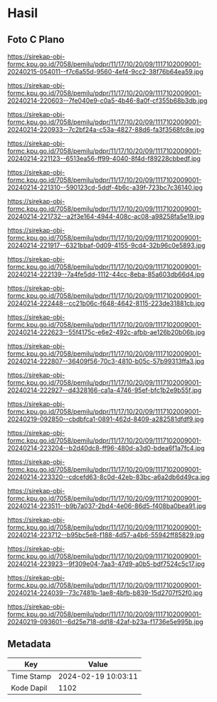 # Hasil

## Foto C Plano

https://sirekap-obj-formc.kpu.go.id/7058/pemilu/pdpr/11/17/10/20/09/1117102009001-20240215-054011--f7c6a55d-9560-4ef4-9cc2-38f76b64ea59.jpg

https://sirekap-obj-formc.kpu.go.id/7058/pemilu/pdpr/11/17/10/20/09/1117102009001-20240214-220603--7fe040e9-c0a5-4b46-8a0f-cf355b68b3db.jpg

https://sirekap-obj-formc.kpu.go.id/7058/pemilu/pdpr/11/17/10/20/09/1117102009001-20240214-220933--7c2bf24a-c53a-4827-88d6-fa3f3568fc8e.jpg

https://sirekap-obj-formc.kpu.go.id/7058/pemilu/pdpr/11/17/10/20/09/1117102009001-20240214-221123--6513ea56-ff99-4040-8f4d-f89228cbbedf.jpg

https://sirekap-obj-formc.kpu.go.id/7058/pemilu/pdpr/11/17/10/20/09/1117102009001-20240214-221310--590123cd-5ddf-4b6c-a39f-723bc7c36140.jpg

https://sirekap-obj-formc.kpu.go.id/7058/pemilu/pdpr/11/17/10/20/09/1117102009001-20240214-221732--a2f3e164-4944-408c-ac08-a98258fa5e19.jpg

https://sirekap-obj-formc.kpu.go.id/7058/pemilu/pdpr/11/17/10/20/09/1117102009001-20240214-221917--6321bbaf-0d09-4155-9cd4-32b96c0e5893.jpg

https://sirekap-obj-formc.kpu.go.id/7058/pemilu/pdpr/11/17/10/20/09/1117102009001-20240214-222139--7a4fe5dd-1112-44cc-8eba-85a603db66d4.jpg

https://sirekap-obj-formc.kpu.go.id/7058/pemilu/pdpr/11/17/10/20/09/1117102009001-20240214-222448--cc21b06c-f648-4642-8115-223de31881cb.jpg

https://sirekap-obj-formc.kpu.go.id/7058/pemilu/pdpr/11/17/10/20/09/1117102009001-20240214-222623--55f4175c-e6e2-492c-afbb-ae126b20b06b.jpg

https://sirekap-obj-formc.kpu.go.id/7058/pemilu/pdpr/11/17/10/20/09/1117102009001-20240214-222807--36409f56-70c3-4810-b05c-57b99313ffa3.jpg

https://sirekap-obj-formc.kpu.go.id/7058/pemilu/pdpr/11/17/10/20/09/1117102009001-20240214-222927--d4328166-ca1a-4746-95ef-bfc1b2e9b55f.jpg

https://sirekap-obj-formc.kpu.go.id/7058/pemilu/pdpr/11/17/10/20/09/1117102009001-20240219-092850--cbdbfca1-0891-462d-8409-a282581dfdf9.jpg

https://sirekap-obj-formc.kpu.go.id/7058/pemilu/pdpr/11/17/10/20/09/1117102009001-20240214-223204--b2d40dc8-ff96-480d-a3d0-bdea6f1a7fc4.jpg

https://sirekap-obj-formc.kpu.go.id/7058/pemilu/pdpr/11/17/10/20/09/1117102009001-20240214-223320--cdcefd63-8c0d-42eb-83bc-a6a2db6d49ca.jpg

https://sirekap-obj-formc.kpu.go.id/7058/pemilu/pdpr/11/17/10/20/09/1117102009001-20240214-223511--b9b7a037-2bd4-4e06-86d5-f408ba0bea91.jpg

https://sirekap-obj-formc.kpu.go.id/7058/pemilu/pdpr/11/17/10/20/09/1117102009001-20240214-223712--b95bc5e8-f188-4d57-a4b6-55942ff85829.jpg

https://sirekap-obj-formc.kpu.go.id/7058/pemilu/pdpr/11/17/10/20/09/1117102009001-20240214-223923--9f309e04-7aa3-47d9-a0b5-bdf7524c5c17.jpg

https://sirekap-obj-formc.kpu.go.id/7058/pemilu/pdpr/11/17/10/20/09/1117102009001-20240214-224039--73c7481b-1ae8-4bfb-b839-15d2707f52f0.jpg

https://sirekap-obj-formc.kpu.go.id/7058/pemilu/pdpr/11/17/10/20/09/1117102009001-20240219-093601--6d25e718-dd18-42af-b23a-f1736e5e995b.jpg


## Metadata

| Key        | Value               |
| ---------- | ------------------- |
| Time Stamp | 2024-02-19 10:03:11 |
| Kode Dapil | 1102                |




